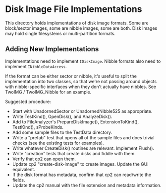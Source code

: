 # Disk Image File Implementations #

This directory holds implementations of disk image formats.  Some are block/sector images, some
are nibble images, some are both.  Disk images may hold single filesystems or multi-partition
formats.

## Adding New Implementations ##

Implementations need to implement `IDiskImage`.  Nibble formats also need to implement
`INibbleDataAccess`.

If the format can be either sector or nibble, it's useful to split the implementation into
two classes, so that we're not passing around objects with nibble-specific interfaces when they
don't actually have nibbles.  See TwoIMG / TwoIMG_Nibble for an example.

Suggested procedure:

 - Start with UnadornedSector or UnadornedNibble525 as appropriate.
 - Write TestKind(), OpenDisk(), and AnalyzeDisk().
 - Add to FileAnalyzer's PrepareDiskImage(), ExtensionToKind(), TestKind(), sProbeKinds.
 - Add some sample files to the TestData directory.
 - Write a "prefab" test that opens all of the sample files and does trivial checks (see the
   existing tests for examples).
 - Write whatever CreateDisk() routines are relevant.  Implement Flush().
 - Write "creation" tests that create disks and fiddle with them.
 - Verify that cp2 can open them.
 - Update cp2 "create-disk-image" to create images.  Update the GUI equivalent.
 - If the disk format has metadata, confirm that cp2 can read/write the fields.
 - Update the cp2 manual with the file extension and metadata information.
